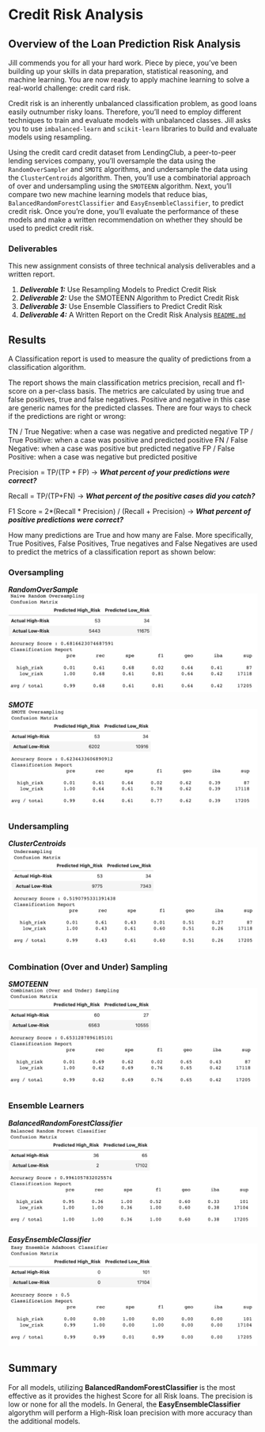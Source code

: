 # Credit Risk Analysis

## Overview of the Loan Prediction Risk Analysis
Jill commends you for all your hard work. Piece by piece, you’ve been building up your skills in data preparation, statistical reasoning, and machine learning. You are now ready to apply machine learning to solve a real-world challenge: credit card risk.

Credit risk is an inherently unbalanced classification problem, as good loans easily outnumber risky loans. Therefore, you’ll need to employ different techniques to train and evaluate models with unbalanced classes. Jill asks you to use `imbalanced-learn` and `scikit-learn` libraries to build and evaluate models using resampling.

Using the credit card credit dataset from LendingClub, a peer-to-peer lending services company, you’ll oversample the data using the `RandomOverSampler` and `SMOTE` algorithms, and undersample the data using the `ClusterCentroids` algorithm. Then, you’ll use a combinatorial approach of over and undersampling using the `SMOTEENN` algorithm. Next, you’ll compare two new machine learning models that reduce bias, `BalancedRandomForestClassifier` and `EasyEnsembleClassifier`, to predict credit risk. Once you’re done, you’ll evaluate the performance of these models and make a written recommendation on whether they should be used to predict credit risk.

### Deliverables
This new assignment consists of three technical analysis deliverables and a written report.

1. ***Deliverable 1:*** Use Resampling Models to Predict Credit Risk
2. ***Deliverable 2:*** Use the SMOTEENN Algorithm to Predict Credit Risk
3. ***Deliverable 3:*** Use Ensemble Classifiers to Predict Credit Risk
4. ***Deliverable 4:*** A Written Report on the Credit Risk Analysis [`README.md`](https://github.com/DatJew/Credit_Risk_Analysis)

## Results
A Classification report is used to measure the quality of predictions from a classification algorithm. 

The report shows the main classification metrics precision, recall and f1-score on a per-class basis. The metrics are calculated by using true and false positives, true and false negatives. Positive and negative in this case are generic names for the predicted classes. There are four ways to check if the predictions are right or wrong:

TN / True Negative: when a case was negative and predicted negative
TP / True Positive: when a case was positive and predicted positive
FN / False Negative: when a case was positive but predicted negative
FP / False Positive: when a case was negative but predicted positive

Precision = TP/(TP + FP) ->
***What percent of your predictions were correct?***

Recall = TP/(TP+FN) ->
***What percent of the positive cases did you catch?*** 

F1 Score = 2*(Recall * Precision) / (Recall + Precision) ->
***What percent of positive predictions were correct?*** 

How many predictions are True and how many are False. More specifically, True Positives, False Positives, True negatives and False Negatives are used to predict the metrics of a classification report as shown below:

### Oversampling

***RandomOverSample***  
![image](https://github.com/DataJew/Credit_Risk_Analysis/blob/main/Resources/images/CM%20-%20Naive%20Random%20Oversampling.png)


***SMOTE*** 
![image](https://github.com/DataJew/Credit_Risk_Analysis/blob/main/Resources/images/CM%20-%20SMOTE%20Oversampling.png)


### Undersampling

***ClusterCentroids***  
![image](https://github.com/DataJew/Credit_Risk_Analysis/blob/main/Resources/images/CM%20-%20Undersampling.png)


### Combination (Over and Under) Sampling

***SMOTEENN***  
![image](https://github.com/DataJew/Credit_Risk_Analysis/blob/main/Resources/images/CM%20-%20Combination.png)


### Ensemble Learners

***BalancedRandomForestClassifier***
![image](https://github.com/DataJew/Credit_Risk_Analysis/blob/main/Resources/images/CM%20-%20Balanced%20RFC.png)


***EasyEnsembleClassifier***  
![image](https://github.com/DataJew/Credit_Risk_Analysis/blob/main/Resources/images/CM%20-%20Easy%20Ensemble%20Adaboost%20Classidfier.png)

## Summary
For all models, utilizing **BalancedRandomForestClassifier** is the most effective as it provides the highest Score for all Risk loans.
The precision is low or none for all the models. In General, the **EasyEnsembleClassifier** algorythm will perform a High-Risk loan precision with more accuracy than the additional models.
